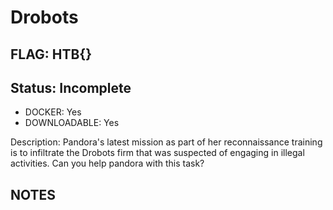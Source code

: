 # Drobots

## FLAG: HTB{}

## Status: Incomplete

+ DOCKER: Yes
+ DOWNLOADABLE: Yes

Description: Pandora's latest mission as part of her reconnaissance training is to infiltrate the Drobots firm that was suspected of engaging in illegal activities. Can you help pandora with this task?

## NOTES
